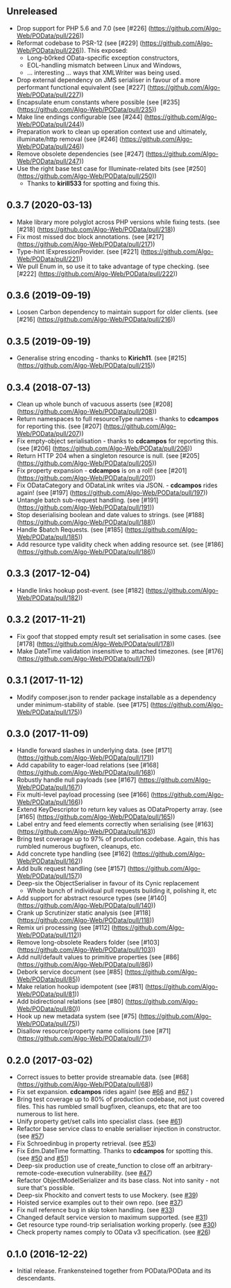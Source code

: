 Unreleased
----------
   * Drop support for PHP 5.6 and 7.0 (see [#226] (https://github.com/Algo-Web/POData/pull/226))
   * Reformat codebase to PSR-12 (see [#229] (https://github.com/Algo-Web/POData/pull/226)).
        This exposed:
        - Long-b0rked OData-specific exception constructors,
        - EOL-handling mismatch between Linux and Windows,
        - ... interesting ... ways that XMLWriter was being used.
   * Drop external dependency on JMS serialiser in favour of a more performant functional equivalent (see [#227] (https://github.com/Algo-Web/POData/pull/227))
   * Encapsulate enum constants where possible (see [#235] (https://github.com/Algo-Web/POData/pull/235))
   * Make line endings configurable (see [#244] (https://github.com/Algo-Web/POData/pull/244))
   * Preparation work to clean up operation context use and ultimately, illuminate/http removal (see [#246] (https://github.com/Algo-Web/POData/pull/246))
   * Remove obsolete dependencies (see [#247] (https://github.com/Algo-Web/POData/pull/247))
   * Use the right base test case for Illuminate-related bits (see [#250] (https://github.com/Algo-Web/POData/pull/250))
       - Thanks to **kirill533** for spotting and fixing this.

0.3.7 (2020-03-13)
------------------
   * Make library more polyglot across PHP versions while fixing tests. (see [#218] (https://github.com/Algo-Web/POData/pull/218))
   * Fix most missed doc block annotations. (see [#217] (https://github.com/Algo-Web/POData/pull/217))
   * Type-hint IExpressionProvider. (see [#221] (https://github.com/Algo-Web/POData/pull/221))
   * We pull Enum in, so use it to take advantage of type checking. (see [#222] (https://github.com/Algo-Web/POData/pull/222))

0.3.6 (2019-09-19)
------------------
   * Loosen Carbon dependency to maintain support for older clients. (see [#216] (https://github.com/Algo-Web/POData/pull/216))

0.3.5 (2019-09-19)
------------------
   * Generalise string encoding - thanks to **Kirich11**. (see [#215] (https://github.com/Algo-Web/POData/pull/215))

0.3.4 (2018-07-13)
------------------
   * Clean up whole bunch of vacuous asserts (see [#208] (https://github.com/Algo-Web/POData/pull/208))
   * Return namespaces to full resourceType names - thanks to **cdcampos** for reporting this. (see [#207] (https://github.com/Algo-Web/POData/pull/207))
   * Fix empty-object serialisation - thanks to **cdcampos** for reporting this. (see [#206] (https://github.com/Algo-Web/POData/pull/206))
   * Return HTTP 204 when a singleton resource is null. (see [#205] (https://github.com/Algo-Web/POData/pull/205))
   * Fix property expansion - **cdcampos** is on a roll! (see [#201] (https://github.com/Algo-Web/POData/pull/201))
   * Fix ODataCategory and ODataLink writes via JSON. - **cdcampos** rides again! (see [#197] (https://github.com/Algo-Web/POData/pull/197))
   * Untangle batch sub-request handling. (see [#191] (https://github.com/Algo-Web/POData/pull/191))
   * Stop deserialising boolean and date values to strings. (see [#188] (https://github.com/Algo-Web/POData/pull/188))
   * Handle $batch Requests. (see [#185] (https://github.com/Algo-Web/POData/pull/185))
   * Add resource type validity check when adding resource set.  (see [#186] (https://github.com/Algo-Web/POData/pull/186))

0.3.3 (2017-12-04)
------------------
   * Handle links hookup post-event.  (see [#182] (https://github.com/Algo-Web/POData/pull/182))

0.3.2 (2017-11-21)
------------------
   * Fix goof that stopped empty result set serialisation in some cases.  (see [#178] (https://github.com/Algo-Web/POData/pull/178))
   * Make DateTime validation insensitive to attached timezones.  (see [#176] (https://github.com/Algo-Web/POData/pull/176))

0.3.1 (2017-11-12)
------------------
   * Modify composer.json to render package installable as a dependency under minimum-stability of stable.  (see [#175] (https://github.com/Algo-Web/POData/pull/175))

0.3.0 (2017-11-09)
------------------
   * Handle forward slashes in underlying data.  (see [#171] (https://github.com/Algo-Web/POData/pull/171))
   * Add capability to eager-load relations (see [#168] (https://github.com/Algo-Web/POData/pull/168))
   * Robustly handle null payloads (see [#167] (https://github.com/Algo-Web/POData/pull/167))
   * Fix multi-level payload processing (see [#166] (https://github.com/Algo-Web/POData/pull/166))
   * Extend KeyDescriptor to return key values as ODataProperty array.  (see [#165] (https://github.com/Algo-Web/POData/pull/165))
   * Label entry and feed elements correctly when serialising (see [#163] (https://github.com/Algo-Web/POData/pull/163))
   * Bring test coverage up to 97% of production codebase.  Again, this has rumbled numerous bugfixen, cleanups, etc.
   * Add concrete type handling (see [#162] (https://github.com/Algo-Web/POData/pull/162))
   * Add bulk request handling (see [#157] (https://github.com/Algo-Web/POData/pull/157))
   * Deep-six the ObjectSerialiser in favour of its Cynic replacement
        - Whole bunch of individual pull requests building it, polishing it, etc
   * Add support for abstract resource types (see [#140] (https://github.com/Algo-Web/POData/pull/140))
   * Crank up Scrutinizer static analysis (see [#118] (https://github.com/Algo-Web/POData/pull/118))
   * Remix uri processing (see [#112] (https://github.com/Algo-Web/POData/pull/112))
   * Remove long-obsolete Readers folder (see [#103] (https://github.com/Algo-Web/POData/pull/103))
   * Add null/default values to primitive properties (see [#86] (https://github.com/Algo-Web/POData/pull/86))
   * Debork service document (see [#85] (https://github.com/Algo-Web/POData/pull/85))
   * Make relation hookup idempotent (see [#81] (https://github.com/Algo-Web/POData/pull/81))
   * Add bidirectional relations (see [#80] (https://github.com/Algo-Web/POData/pull/80))
   * Hook up new metadata system (see [#75] (https://github.com/Algo-Web/POData/pull/75))
   * Disallow resource/property name collisions (see [#71] (https://github.com/Algo-Web/POData/pull/71))

0.2.0 (2017-03-02)
------------------
   * Correct issues to better provide streamable data.  (see [#68] (https://github.com/Algo-Web/POData/pull/68))
   * Fix set expansion.  **cdcampos** rides again!  (see [#66](https://github.com/Algo-Web/POData/issues/66) and [#67](https://github.com/Algo-Web/POData/pull/67) )
   * Bring test coverage up to 80% of production codebase, not just covered files.  This has rumbled small bugfixen, cleanups, etc that are too numerous to list here.
   * Unify property get/set calls into specialist class.  (see [#61](https://github.com/Algo-Web/POData/pull/61))
   * Refactor base service class to enable serialiser injection in constructor.  (see [#57](https://github.com/Algo-Web/POData/pull/57))
   * Fix Schroedinbug in property retrieval.  (see [#53](https://github.com/Algo-Web/POData/pull/53))
   * Fix Edm.DateTime formatting.  Thanks to **cdcampos** for spotting this.  (see [#50](https://github.com/Algo-Web/POData/issues/50) and [#51](https://github.com/Algo-Web/POData/pull/51))
   * Deep-six production use of create_function to close off an arbitrary-remote-code-execution vulnerability.  (see [#47](https://github.com/Algo-Web/POData/pull/47))
   * Refactor ObjectModelSerializer and its base class.  Not into sanity - not sure that's possible.
   * Deep-six Phockito and convert tests to use Mockery.  (see [#39](https://github.com/Algo-Web/POData/pull/39))
   * Hoisted service examples out to their own repo.  (see [#37](https://github.com/Algo-Web/POData/pull/37))
   * Fix null reference bug in skip token handling.  (see [#33](https://github.com/Algo-Web/POData/pull/33))
   * Changed default service version to maximum supported.  (see [#31](https://github.com/Algo-Web/POData/pull/31))
   * Get resource type round-trip serialisation working properly.  (see [#30](https://github.com/Algo-Web/POData/pull/30))
   * Check property names comply to OData v3 specification.  (see [#26](https://github.com/Algo-Web/POData/pull/26))


0.1.0 (2016-12-22)
------------------

   * Initial release.  Frankensteined together from POData/POData and its descendants.

